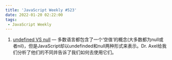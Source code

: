 ```yaml
---
title: 'JavaScript Weekly #523'
date: 2022-01-20 02:22:00
tags:
 - JavaScript Weekly
---
```

1. [undefined VS null](./javascript_weekly/523/undefined_VS_null.md) — 多数语言都包含了一个‘空值’的概念(大多数都为null或者nil)，但是JavaScript却以undefinded和null两种形式来表示。Dr. Axel给我们分析了他们的不同并告诉了我们如何去使用它们。